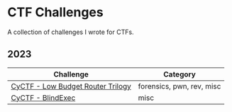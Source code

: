 # CTF Challenges
A collection of challenges I wrote for CTFs.

## 2023
|Challenge|Category|
|-|-|
|[CyCTF - Low Budget Router Trilogy](./challenges/2023/cyctf/low-budget-router/)|forensics, pwn, rev, misc|
|[CyCTF - BlindExec](./challenges/2023/cyctf/blindexec/)|misc|
